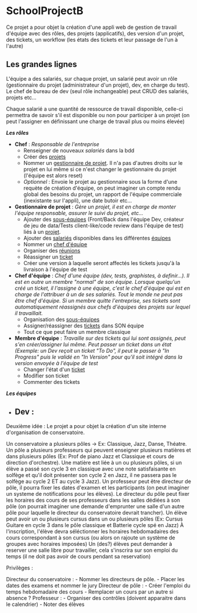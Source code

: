 # SchoolProjectB



Ce projet a pour objet la création d'une appli web de gestion de travail d'équipe avec des rôles, des projets (applicatifs), des version d'un projet, des tickets, un workflow (les états des tickets et leur passage de l'un à l'autre)



## Les grandes lignes

L'équipe a des salariés, sur chaque projet, un salarié peut avoir un rôle (gestionnaire du projet (administrateur d'un projet), dev, en charge du test). Le chef de bureau de dev (seul rôle inchangeable) peut CRUD des salariés, projets etc...

Chaque salarié a une quantité de ressource de travail disponible, celle-ci permettra de savoir s'il est disponible ou non pour participer à un projet (on peut l'assigner en définissant une charge de travail plus ou moins élevée)

***Les rôles***

- **Chef** : *Responsable de l'entreprise*
  - Renseigner de nouveaux *salariés* dans la bdd
  - Créer des <u>projets</u>
  - Nommer un <u>gestionnaire de projet</u>. Il n'a pas d'autres droits sur le projet en lui même si ce n'est changer le gestionnaire du projet (l'équipe est alors reset)
  - *Optionnel* : Envoie le projet au gestionnaire sous la forme d'une requète de création d'équipe, on peut imaginer un compte rendu global des besoins du projet, un rapport de l'équipe commerciale (inexistante sur l'appli), une date butoir etc...
- **Gestionnaire de projet** : *Gère un projet, il est en charge de monter l'équipe responsable, assurer le suivi du projet, etc...*
  - Ajouter des <u>sous-équipes</u> (Front/Back dans l'équipe Dev, créateur de jeu de data/Tests client-like/code review dans l'équipe de test) liés à un <u>projet</u>. 
  - Ajouter des <u>salariés</u> disponibles dans les différentes <u>équipes</u>
  - Nommer un <u>chef d'équipe</u>
  - Organiser des <u>réunions</u>
  - Réassigner un <u>ticket</u>
  - Créer une version à laquelle seront affectés les tickets jusqu'à la livraison à l'équipe de test
- **Chef d'équipe** : *Chef d'une équipe (dev, tests, graphistes, à definir...). Il est en outre un membre "normal" de son équipe. Lorsque quelqu'un créé un ticket, il l'assigne à une équipe, c'est le chef d'équipe qui est en charge de l'attribuer à un de ses salariés. Tout le monde ne peut pas être chef d'équipe. Si un membre quitte l'entreprise, ses tickets sont automatiquement réassignés aux chefs d'équipes des projets sur lequel il travaillait.*
  - Organisation des <u>sous-équipes</u>
  - Assigner/réassigner des <u>tickets</u> dans SON équipe
  - Tout ce que peut faire un membre classique
- **Membre d'équipe** : *Travaille sur des tickets qui lui sont assignés, peut s'en créer/assigner lui même. Peut passer un ticket dans un état (Exemple: un Dev reçoit un ticket "To Do", il peut le passer à "In Progress" puis le validé en "In Version" pour qu'il soit intégré dans la version envoyée à l'équipe de test*
  - Changer l'état d'un <u>ticket</u>
  - Modifier son ticket
  - Commenter des tickets





***Les équipes***

- Dev :
  - 






Deuxième idée : 
Le projet a pour objet la création d'un site interne d'organisation de conservatoire.

Un conservatoire a plusieurs pôles -> Ex: Classique, Jazz, Danse, Théatre. Un pôle a plusieurs professeurs qui peuvent enseigner plusieurs matières et dans plusieurs pôles (Ex: Prof de piano Jazz et Classique et cours de direction d'orchestre). Une matière est liée à un ou plusieurs pôles, si un élève a passé son cycle 3 en classique avec une note satisfaisante en solfège et qu'il doit présenter son cycle 2 en Jazz, il ne passera pas le solfège au cycle 2 ET au cycle 3 Jazz).
Un professeur peut être directeur de pôle, il pourra fixer les dates d'examen et les participants (on peut imaginer un systeme de notifications pour les élèves).
Le directeur du pôle peut fixer les horaires des cours de ses professeurs dans les salles dédiées à son pôle (on pourrait imaginer une demande d'emprunter une salle d'un autre pôle pour laquelle le directeur du conservatoire devrait trancher).
Un élève peut avoir un ou plusieurs cursus dans un ou plusieurs pôles (Ex: Cursus Guitare en cycle 3 dans le pôle classique et Batterie cycle spé en Jazz)
À l'inscription, l'élève devra séléctionner les horaires hebdomadaires des cours correspondant à son cursus (ou alors on rajoute un système de groupes avec horaires imposées)
Un (des?) élèves peut demander à reserver une salle libre pour travailler, cela s'inscrira sur son emploi du temps (il ne doit pas avoir de cours pendant sa reservation)



Privilèges :

Directeur du conservatoire :
	- Nommer les directeurs de pôle.
	- Placer les dates des examens et nommer le jury
Directeur de pôle :
	- Créer l'emploi du temps hebdomadaire des cours
	- Remplacer un cours par un autre si absence ?
Professeur :
	- Organiser des contrôles (doivent apparaitre dans le calendrier)
	- Noter des élèves

